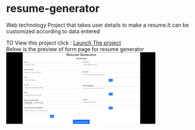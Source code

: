 # resume-generator
Web technology Project that takes user details to make a resume.It can be customized according to data entered


TO View this project click : <a href="https://raktisingal.github.io/resume-generator/">Launch The project </a>
<br>
Below is the preview of form page for resume generator<br>
<img src="fill_page.png" style="width:400px">
